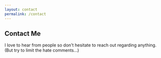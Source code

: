 ```yaml
---
layout: contact
permalink: /contact
---
```


## Contact Me

I love to hear from people so don't hesitate to reach out regarding anything. \
(But try to limit the hate comments...)

